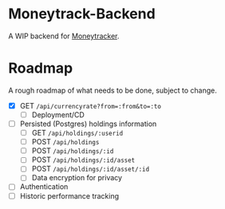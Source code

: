 # Moneytrack-Backend
A WIP backend for [Moneytracker](https://github.com/weiyuan95/moneytracker).

# Roadmap
A rough roadmap of what needs to be done, subject to change.

- [x]  GET `/api/currencyrate?from=:from&to=:to`
    - [ ]  Deployment/CD
- [ ]  Persisted (Postgres) holdings information
    - [ ]  GET `/api/holdings/:userid` 
    - [ ]  POST `/api/holdings` 
    - [ ]  POST `/api/holdings/:id` 
    - [ ]  POST `/api/holdings/:id/asset` 
    - [ ]  POST `/api/holdings/:id/asset/:id` 
    - [ ]  Data encryption for privacy
- [ ]  Authentication
- [ ]  Historic performance tracking